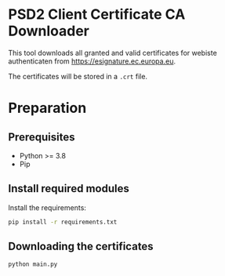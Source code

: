 # PSD2 Client Certificate CA Downloader

This tool downloads all granted and valid certificates for webiste authenticaten from https://esignature.ec.europa.eu.

The certificates will be stored in a `.crt` file.


# Preparation
## Prerequisites

- Python >= 3.8
- Pip

## Install required modules

Install the requirements:
```bash
pip install -r requirements.txt
```

## Downloading the certificates
```bash
python main.py
```
